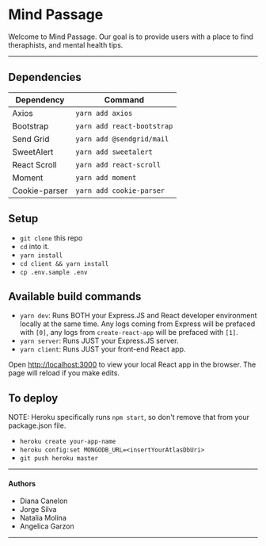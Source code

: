 # Mind Passage

Welcome to Mind Passage. Our goal is to provide users with a place to find theraphists, and mental health tips. 

---

## Dependencies

| Dependency | Command |
| ----------- | ----------- |
| Axios | `yarn add axios` |
| Bootstrap | `yarn add react-bootstrap` |
| Send Grid | `yarn add @sendgrid/mail` |
| SweetAlert | `yarn add sweetalert` |
| React Scroll | `yarn add react-scroll` |
| Moment | `yarn add moment` |
| Cookie-parser | `yarn add cookie-parser` |


## Setup

- `git clone` this repo
- `cd` into it.
- `yarn install`
- `cd client && yarn install`
- `cp .env.sample .env`


## Available build commands

- `yarn dev`: Runs BOTH your Express.JS and React developer environment locally at the same time. Any logs coming from Express will be prefaced with `[0]`, any logs from `create-react-app` will be prefaced with `[1]`.
- `yarn server`: Runs JUST your Express.JS server.
- `yarn client`: Runs JUST your front-end React app.

Open [http://localhost:3000](http://localhost:3000) to view your local React app in the browser. The page will reload if you make edits.

## To deploy

NOTE: Heroku specifically runs `npm start`, so don't remove that from your package.json file.

- `heroku create your-app-name`
- `heroku config:set MONGODB_URL=<insertYourAtlasDbUri>`
- `git push heroku master`

---

#### Authors
- Diana Canelon
- Jorge Silva
- Natalia Molina
- Angelica Garzon

---


